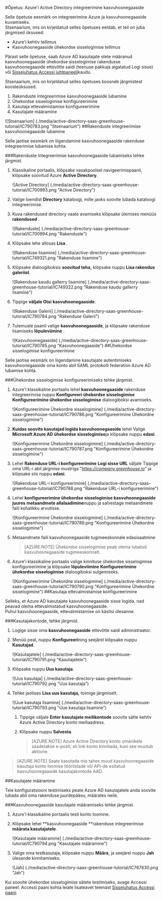<properties 
    pageTitle="Õpetus: Azure'i Active Directory integreerimine kasvuhoonegaaside | Microsoft Azure'i" 
    description="Saate teada, kuidas kasutada kasvuhoonegaaside Azure Active Directory lubada ühekordse sisselogimise, automatiseeritud ettevalmistamise ja muud!" 
    services="active-directory" 
    authors="jeevansd"  
    documentationCenter="na" 
    manager="femila"/>
<tags 
    ms.service="active-directory" 
    ms.devlang="na" 
    ms.topic="article" 
    ms.tgt_pltfrm="na" 
    ms.workload="identity" 
    ms.date="09/29/2016" 
    ms.author="jeedes" />

#<a name="tutorial-azure-active-directory-integration-with-greenhouse"></a>Õpetus: Azure'i Active Directory integreerimine kasvuhoonegaaside
  
Selle õpetuse eesmärk on integreerimine Azure ja kasvuhoonegaaside kuvamiseks.  
Stsenaarium, mis on kirjeldatud selles õpetuses eeldab, et teil on juba järgmised üksused:

-   Azure'i kehtiv tellimus
-   Kasvuhoonegaaside ühekordse sisselogimise tellimus
  
Pärast selle õpetuse, saab Azure AD kasutajate olete määranud kasvuhoonegaaside ühekordse sisselogimise rakendusse kasvuhoonegaaside ettevõtte saidi (teenuse pakkuja algatatud Logi sisse) või [Sissejuhatus Accessi juhtpaneeli](active-directory-saas-access-panel-introduction.md)kaudu.
  
Stsenaarium, mis on kirjeldatud selles õpetuses koosneb järgmistest koosteüksused.

1.  Rakenduste integreerimise kasvuhoonegaaside lubamine
2.  Ühekordse sisselogimise konfigureerimine
3.  Kasutaja ettevalmistamise konfigureerimine
4.  Kasutajate määramine

![Stsenaarium] (./media/active-directory-saas-greenhouse-tutorial/IC790783.png "Stsenaarium")
##<a name="enabling-the-application-integration-for-greenhouse"></a>Rakenduste integreerimise kasvuhoonegaaside lubamine
  
Selle jaotise eesmärk on liigendamine kasvuhoonegaaside rakenduse integreerimise lubamise kohta.

###<a name="to-enable-the-application-integration-for-greenhouse-perform-the-following-steps"></a>Rakenduste integreerimise kasvuhoonegaaside lubamiseks tehke järgmist.

1.  Klassikaline portaalis, klõpsake vasakpoolsel navigeerimispaanil, klõpsake soovitud Azure **Active Directory**.

    ![Active Directory] (./media/active-directory-saas-greenhouse-tutorial/IC700993.png "Active Directory")

2.  Valige loendist **Directory** kataloogi, mille jaoks soovite lubada kataloogi integreerimise.

3.  Kuva rakendused directory vaate avamiseks klõpsake ülemises menüüs **rakendused** .

    ![Rakenduste] (./media/active-directory-saas-greenhouse-tutorial/IC700994.png "Rakenduste")

4.  Klõpsake lehe allosas **Lisa** .

    ![Rakenduse lisamine] (./media/active-directory-saas-greenhouse-tutorial/IC749321.png "Rakenduse lisamine")

5.  Klõpsake dialoogiboksis **soovitud teha,** klõpsake nuppu **Lisa rakendus galeriist**.

    ![Rakenduse kaudu gallerry lisamine] (./media/active-directory-saas-greenhouse-tutorial/IC749322.png "Rakenduse kaudu gallerry lisamine")

6.  Tippige **väljale Otsi** **kasvuhoonegaaside**.

    ![Rakenduse Galerii] (./media/active-directory-saas-greenhouse-tutorial/IC790784.png "Rakenduse Galerii")

7.  Tulemuste paanil valige **kasvuhoonegaaside**, ja klõpsake rakenduse lisamiseks **lõpuleviimine** .

    ![Kasvuhoonegaaside] (./media/active-directory-saas-greenhouse-tutorial/IC790785.png "Kasvuhoonegaaside")
##<a name="configuring-single-sign-on"></a>Ühekordse sisselogimise konfigureerimine
  
Selle jaotise eesmärk on liigendamine kasutajate autentimiseks kasvuhoonegaaside oma konto abil SAML protokolli federation Azure AD lubamise kohta.

###<a name="to-configure-single-sign-on-perform-the-following-steps"></a>Ühekordse sisselogimise konfigureerimiseks tehke järgmist.

1.  Azure'i klassikaline portaalis lehel **kasvuhoonegaaside** rakenduse integreerimise nuppu **Konfigureeri ühekordse sisselogimise** **Konfigureerimine ühekordse sisselogimise** dialoogiboksi avamiseks.

    ![Konfigureerimine Ühekordne sisselogimine] (./media/active-directory-saas-greenhouse-tutorial/IC790786.png "Konfigureerimine Ühekordne sisselogimine")

2.  **Kuidas soovite kasutajad logida kasvuhoonegaaside** lehel Valige **Microsoft Azure AD ühekordse sisselogimise**ja klõpsake nuppu **edasi**.

    ![Konfigureerimine Ühekordne sisselogimine] (./media/active-directory-saas-greenhouse-tutorial/IC790787.png "Konfigureerimine Ühekordne sisselogimine")

3.  Lehel **Rakenduse URL-i konfigureerimine** **Logi sisse URL** väljale Tippige oma URL-i abil järgmise mustriga "*https://company.greenhouse.io*" ja klõpsake siis nuppu **edasi**.

    ![Rakenduse URL-i konfigureerimine] (./media/active-directory-saas-greenhouse-tutorial/IC790788.png "Rakenduse URL-i konfigureerimine")

4.  Lehel **konfigureerimine ühekordse sisselogimise kasvuhoonegaaside juures** **metaandmete allalaadimine**nuppu ja salvestage metaandmete faili kohalikku arvutisse.

    ![Konfigureerimine Ühekordne sisselogimine] (./media/active-directory-saas-greenhouse-tutorial/IC790789.png "Konfigureerimine Ühekordne sisselogimine")

5.  Metaandmete faili kasvuhoonegaaside tugimeeskonnale edasisaatmine

    >[AZURE.NOTE] Ühekordse sisselogimise peab olema lubatud kasvuhoonegaaside tugimeeskonnalt.

6.  Azure'i klassikaline portaalis valige kinnituse ühekordse sisselogimise konfigureerimine ja klõpsake **lõpuleviimine** **Konfigureerimine ühekordse sisselogimise** dialoogiboksi sulgemiseks.

    ![Konfigureerimine Ühekordne sisselogimine] (./media/active-directory-saas-greenhouse-tutorial/IC790790.png "Konfigureerimine Ühekordne sisselogimine")
##<a name="configuring-user-provisioning"></a>Kasutaja ettevalmistamise konfigureerimine
  
Selleks, et Azure AD kasutajate kasvuhoonegaaside sisse logida, nad peavad olema ettevalmistatud kasvuhoonegaaside.  
Puhul kasvuhoonegaaside, ettevalmistamise on käsitsi ülesanne.

###<a name="to-provision-a-user-accounts-perform-the-following-steps"></a>Kasutajakontode, tehke järgmist.

1.  Logige sisse oma **kasvuhoonegaaside** ettevõtte saidi administraator.

2.  Menüü peal, nuppu **Konfigureeri**ning seejärel klõpsake nuppu **Kasutajad**.

    ![Kasutajatele] (./media/active-directory-saas-greenhouse-tutorial/IC790791.png "Kasutajatele")

3.  Klõpsake nuppu **Uus kasutaja**.

    ![Uus kasutaja] (./media/active-directory-saas-greenhouse-tutorial/IC790792.png "Uus kasutaja")

4.  Tehke jaotises **Lisa uus kasutaja,** toimige järgmiselt.

    ![Uue kasutaja lisamine] (./media/active-directory-saas-greenhouse-tutorial/IC790793.png "Uue kasutaja lisamine")

    1.  Tippige väljale **Enter kasutajate meilikontode** soovite sätte kehtiv Azure Active Directory konto meiliaadress.
    2.  Klõpsake nuppu **Salvesta**.
        
        >[AZURE.NOTE] Azure Active Directory konto omanikele saadetakse e-posti, sh link konto kinnitada, kuni see muutub aktiivne.

>[AZURE.NOTE] Saate kasutada mis tahes muud kasvuhoonegaaside kasutaja konto loomise tööriistade või API-de esitatud kasvuhoonegaaside kasutajakontode AAD.

##<a name="assigning-users"></a>Kasutajate määramine
  
Teie konfiguratsiooni testimiseks peate Azure AD kasutajatele anda soovite lubada abil oma rakenduse juurdepääsu, määrates neile.

###<a name="to-assign-users-to-greenhouse-perform-the-following-steps"></a>Kasvuhoonegaaside kasutajate määramiseks tehke järgmist.

1.  Azure'i klassikaline portaalis testi konto loomine.

2.  Klõpsake lehel **kasvuhoonegaaside **rakenduse integreerimise **määrata kasutajatele**.

    ![Kasutajate määramine] (./media/active-directory-saas-greenhouse-tutorial/IC790794.png "Kasutajate määramine")

3.  Valige oma testkasutaja, klõpsake nuppu **Määra**, ja seejärel nuppu **Jah** ülesande kinnitamiseks.

    ![Jah] (./media/active-directory-saas-greenhouse-tutorial/IC767830.png "Jah")
  
Kui soovite ühekordse sisselogimise sätete testimiseks, avage Accessi paneel. Accessi paani kohta leiate lisateavet teemast [Sissejuhatus Accessi paani](active-directory-saas-access-panel-introduction.md).